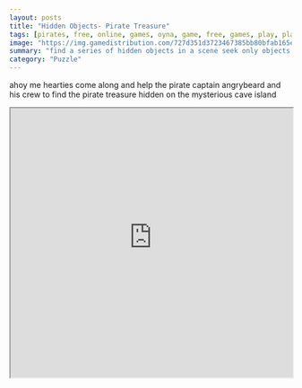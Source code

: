 ```yaml
---
layout: posts
title: "Hidden Objects- Pirate Treasure"
tags: [pirates, free, online, games, oyna, game, free, games, play, play, games]
image: "https://img.gamedistribution.com/727d351d3723467385bb80bfab165e75.jpg"
summary: "find a series of hidden objects in a scene seek only objects that are shown in the bottom of the screen with every mistake you ll lose some time  free online games oyna game free games play play games"
category: "Puzzle"
---
```


ahoy me hearties come along and help the pirate captain angrybeard and his crew to find the pirate treasure hidden on the mysterious cave island

<iframe width="100%" height="480px;" src="https://html5.gamedistribution.com/727d351d3723467385bb80bfab165e75/"></iframe>